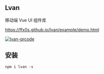 ## Lvan
移动端 Vue UI 组件库
  
<a href="https://ffx0s.github.io/lvan/example/demo.html" target="_blank">https://ffx0s.github.io/lvan/example/demo.html</a>  

<a href="https://ffx0s.github.io/lvan/example/dist/#/" target="_blank">
  <img src="https://static.webfed.cn/o_1dcle8l7rr941kov1s9015ir1let9.png" alt="lvan-qrcode" />
</a>  

## 安装 

```
npm i lvan -s  
```

